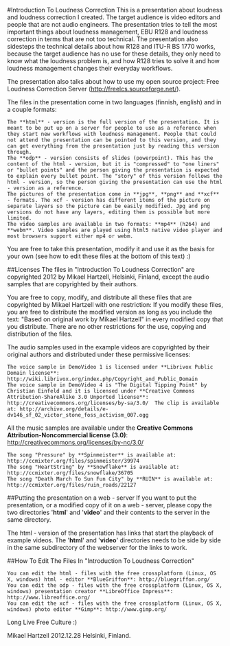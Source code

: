 
#Introduction To Loudness Correction
This is a presentation about loudness and loudness correction I created. The target audience is video editors and people that are not audio engineers. The presentation tries to tell the most important things about loudness management, EBU R128 and loudness correction in terms that are not too technical. The presentation also sidesteps the technical details about how R128 and ITU-R BS 1770 works, because the target audience has no use for these details, they only need to know what the loudness problem is, and how R128 tries to solve it and how loudness management changes their everyday workflows.

The presentation also talks about how to use my open source project: Free Loudness Correction Server (http://freelcs.sourceforge.net/).

The files in the presentation come in two languages (finnish, english) and in a couple formats:

    The **html** - version is the full version of the presentation. It is meant to be put up on a server for people to use as a reference when they start new workflows with loudness management. People that could not attend the presentation can be pointed to this version, and they can get everything from the presentation just by reading this version through.
    The **odp** - version consists of slides (powerpoint). This has the content of the html - version, but it is "compressed" to "one liners" or "bullet points" and the person giving the presentation is expected to explain every bullet point. The "story" of this version follows the html - version, so the person giving the presentation can use the html - version as a reference. 
    The pictures of the presentation come in **jpg**, **png** and **xcf** - formats. The xcf - version has different items of the picture on separate layers so the picture can be easily modified. Jpg and png versions do not have any layers, editing them is possible but more limited.
    The video samples are available in two formats: **mp4** (h264) and **webm**. Video samples are played using html5 native video player and most browsers support either mp4 or webm.

You are free to take this presentation, modify it and use it as the basis for your own (see how to edit these files at the bottom of this text) :)

##Licenses
The files in "Introduction To Loudness Correction" are copyrighted 2012 by Mikael Hartzell, Helsinki, Finland, except the audio samples that are copyrighted by their authors.

You are free to copy, modify, and distribute all these files that are copyrighted by Mikael Hartzell with one restriction: If you modify these files, you are free to distribute the modified version as long as you include the text: "Based on original work by Mikael Hartzell" in every modified copy that you distribute. There are no other restrictions for the use, copying and distribution of the files.


The audio samples used in the example videos are copyrighted by their original authors and distributed under these permissive licenses:

    The voice sample in DemoVideo 1 is licensed under **Librivox Public Domain license**: http://wiki.librivox.org/index.php/Copyright_and_Public_Domain
    The voice sample in DemoVideo 4 is "The Digital Tipping Point" by Christian Einfeld and it is licensed under **Creative Commons Attribution-ShareAlike 3.0 Unported license**: http://creativecommons.org/licenses/by-sa/3.0/  The clip is available at: http://archive.org/details/e-dv146_sf_02_victor_stone_foss_activism_007.ogg

All the music samples are available under the **Creative Commons Attribution-Noncommercial license (3.0)**: http://creativecommons.org/licenses/by-nc/3.0/

    The song "Pressure" by **Spinmeister** is available at: http://ccmixter.org/files/spinmeister/39974
    The song "HeartString" by **Snowflake** is available at: http://ccmixter.org/files/snowflake/36705
    The song "Death March To Sun Fun City" by **RUIN** is available at: http://ccmixter.org/files/ruin_roads/22127

##Putting the presentation on a web - server
If you want to put the presentation, or a modified copy of it on a web - server, please copy the two directories '**html**' and '**video**' and their contents to the server in the same directory.

The html - version of the presentation has links that start the playback of example videos. The '**html**' and '**video**' directories needs to be side by side in the same subdirectory of the webserver for the links to work.


##How To Edit The Files In "Introduction To Loudness Correction"

    You can edit the html - files with the free crossplatform (Linux, OS X, windows) html - editor **BlueGriffon**: http://bluegriffon.org/
    You can edit the odp - files with the free crossplatform (Linux, OS X, windows) presentation creator **LibreOffice Impress**: http://www.libreoffice.org/
    You can edit the xcf - files with the free crossplatform (Linux, OS X, windows) photo editor **Gimp**: http://www.gimp.org/



Long Live Free Culture :)

Mikael Hartzell 2012.12.28 Helsinki, Finland.






